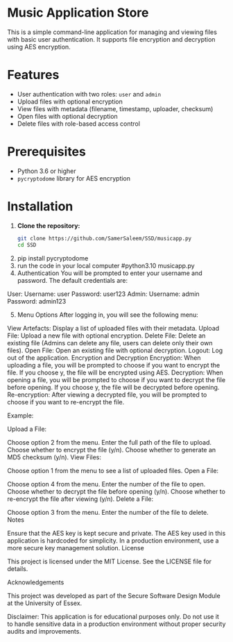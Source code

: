 # Music Application Store

This is a simple command-line application for managing and viewing files with basic user authentication. It supports file encryption and decryption using AES encryption.

# Features

- User authentication with two roles: `user` and `admin`
- Upload files with optional encryption
- View files with metadata (filename, timestamp, uploader, checksum)
- Open files with optional decryption
- Delete files with role-based access control

# Prerequisites

- Python 3.6 or higher
- `pycryptodome` library for AES encryption

# Installation

1. **Clone the repository:**
   ```bash https://github.com/SamerSaleem/SSD
   git clone https://github.com/SamerSaleem/SSD/musicapp.py
   cd SSD

2. pip install pycryptodome
3. run the code in your local computer  #python3.10 musicapp.py
4. Authentication
You will be prompted to enter your username and password. The default credentials are:

User:
Username: user
Password: user123
Admin:
Username: admin
Password: admin123

5. Menu Options
After logging in, you will see the following menu:

View Artefacts: Display a list of uploaded files with their metadata.
Upload File: Upload a new file with optional encryption.
Delete File: Delete an existing file (Admins can delete any file, users can delete only their own files).
Open File: Open an existing file with optional decryption.
Logout: Log out of the application.
Encryption and Decryption
Encryption: When uploading a file, you will be prompted to choose if you want to encrypt the file. If you choose y, the file will be encrypted using AES.
Decryption: When opening a file, you will be prompted to choose if you want to decrypt the file before opening. If you choose y, the file will be decrypted before opening.
Re-encryption: After viewing a decrypted file, you will be prompted to choose if you want to re-encrypt the file.

Example:

Upload a File:

Choose option 2 from the menu.
Enter the full path of the file to upload.
Choose whether to encrypt the file (y/n).
Choose whether to generate an MD5 checksum (y/n).
View Files:

Choose option 1 from the menu to see a list of uploaded files.
Open a File:

Choose option 4 from the menu.
Enter the number of the file to open.
Choose whether to decrypt the file before opening (y/n).
Choose whether to re-encrypt the file after viewing (y/n).
Delete a File:

Choose option 3 from the menu.
Enter the number of the file to delete.
Notes

Ensure that the AES key is kept secure and private.
The AES key used in this application is hardcoded for simplicity. In a production environment, use a more secure key management solution.
License

This project is licensed under the MIT License. See the LICENSE file for details.

Acknowledgements

This project was developed as part of the Secure Software Design Module at the University of Essex.

Disclaimer: This application is for educational purposes only. Do not use it to handle sensitive data in a production environment without proper security audits and improvements.


